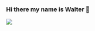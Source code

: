 ### Hi there my name is Walter 👋


<p align="left">
  <a href="https://www.linkedin.com/in/walter-ferreira-161b871b9/" alt="linkedin">
    <img src="https://img.shields.io/badge/-linkedin-1C1C1C?style=for-the-badge&logo=linkedin&logoColor=00FFFF&link=devwalterjr@gmail.com"/>
  </a>
  
</p>

